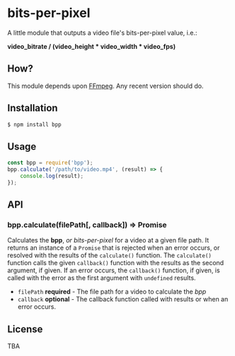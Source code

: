 # bits-per-pixel

A little module that outputs a video file's bits-per-pixel value, i.e.:

**video_bitrate / (video_height * video_width * video_fps)**

## How?

This module depends upon [FFmpeg](https://www.ffmpeg.org "FFmpeg Project Homepage"). Any recent version should do.

## Installation

```sh
$ npm install bpp
```

## Usage

```javascript
const bpp = require('bpp');
bpp.calculate('/path/to/video.mp4', (result) => {
    console.log(result);
});
```

## API

### bpp.calculate(filePath[, callback]) => Promise

Calculates the **bpp**, *or bits-per-pixel* for a video at a given file path.
It returns an instance of a `Promise` that is rejected when an error occurs, or
resolved with the results of the `calculate()` function.
The `calculate()` function calls the given `callback()` function with the results
as the second argument, if given. If an error occurs, the `callback()` function,
if given, is called with the error as the first argument with `undefined` results.

* `filePath` **required** - The file path for a video to calculate the *bpp*
* `callback` **optional** - The callback function called with results or when an error occurs.

## License

TBA

